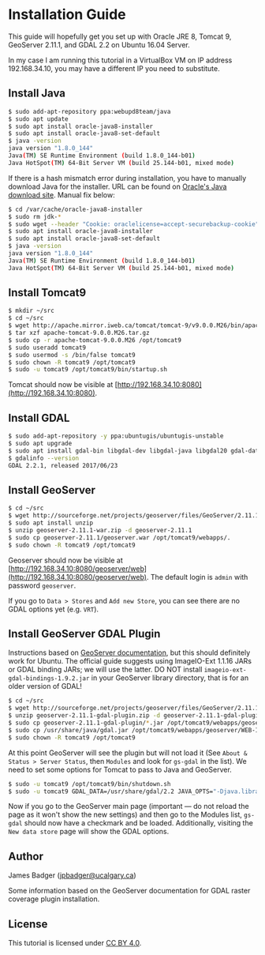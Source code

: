 # Installation Guide

This guide will hopefully get you set up with Oracle JRE 8, Tomcat 9, GeoServer 2.11.1, and GDAL 2.2 on Ubuntu 16.04 Server.

In my case I am running this tutorial in a VirtualBox VM on IP address 192.168.34.10, you may have a different IP you need to substitute.

## Install Java

```sh
$ sudo add-apt-repository ppa:webupd8team/java
$ sudo apt update
$ sudo apt install oracle-java8-installer
$ sudo apt install oracle-java8-set-default
$ java -version
java version "1.8.0_144"
Java(TM) SE Runtime Environment (build 1.8.0_144-b01)
Java HotSpot(TM) 64-Bit Server VM (build 25.144-b01, mixed mode)
```

If there is a hash mismatch error during installation, you have to manually download Java for the installer. URL can be found on [Oracle's Java download site](http://www.oracle.com/technetwork/java/javase/downloads/jdk8-downloads-2133151.html). Manual fix below:

```sh
$ cd /var/cache/oracle-java8-installer
$ sudo rm jdk-*
$ sudo wget --header "Cookie: oraclelicense=accept-securebackup-cookie" http://download.oracle.com/otn-pub/java/jdk/8u144-b01/090f390dda5b47b9b721c7dfaa008135/jdk-8u144-linux-x64.tar.gz
$ sudo apt install oracle-java8-installer
$ sudo apt install oracle-java8-set-default
$ java -version
java version "1.8.0_144"
Java(TM) SE Runtime Environment (build 1.8.0_144-b01)
Java HotSpot(TM) 64-Bit Server VM (build 25.144-b01, mixed mode)
```

## Install Tomcat9

```sh
$ mkdir ~/src
$ cd ~/src
$ wget http://apache.mirror.iweb.ca/tomcat/tomcat-9/v9.0.0.M26/bin/apache-tomcat-9.0.0.M26.tar.gz
$ tar xzf apache-tomcat-9.0.0.M26.tar.gz
$ sudo cp -r apache-tomcat-9.0.0.M26 /opt/tomcat9
$ sudo useradd tomcat9
$ sudo usermod -s /bin/false tomcat9
$ sudo chown -R tomcat9 /opt/tomcat9
$ sudo -u tomcat9 /opt/tomcat9/bin/startup.sh
```

Tomcat should now be visible at [http://192.168.34.10:8080](http://192.168.34.10:8080).

## Install GDAL

```sh
$ sudo add-apt-repository -y ppa:ubuntugis/ubuntugis-unstable
$ sudo apt upgrade
$ sudo apt install gdal-bin libgdal-dev libgdal-java libgdal20 gdal-data
$ gdalinfo --version
GDAL 2.2.1, released 2017/06/23
```

## Install GeoServer

```sh
$ cd ~/src
$ wget http://sourceforge.net/projects/geoserver/files/GeoServer/2.11.1/geoserver-2.11.1-war.zip
$ sudo apt install unzip
$ unzip geoserver-2.11.1-war.zip -d geoserver-2.11.1
$ sudo cp geoserver-2.11.1/geoserver.war /opt/tomcat9/webapps/.
$ sudo chown -R tomcat9 /opt/tomcat9
```

Geoserver should now be visible at [http://192.168.34.10:8080/geoserver/web](http://192.168.34.10:8080/geoserver/web). The default login is `admin` with password `geoserver`.

If you go to `Data > Stores` and `Add new Store`, you can see there are no GDAL options yet (e.g. `VRT`).

## Install GeoServer GDAL Plugin

Instructions based on [GeoServer documentation](http://docs.geoserver.org/latest/en/user/data/raster/gdal.html), but this should definitely work for Ubuntu. The official guide suggests using ImageIO-Ext 1.1.16 JARs or GDAL binding JARs; we will use the latter. DO NOT install `imageio-ext-gdal-bindings-1.9.2.jar` in your GeoServer library directory, that is for an older version of GDAL!

```sh
$ cd ~/src
$ wget http://sourceforge.net/projects/geoserver/files/GeoServer/2.11.1/extensions/geoserver-2.11.1-gdal-plugin.zip
$ unzip geoserver-2.11.1-gdal-plugin.zip -d geoserver-2.11.1-gdal-plugin
$ sudo cp geoserver-2.11.1-gdal-plugin/*.jar /opt/tomcat9/webapps/geoserver/WEB-INF/lib/.
$ sudo cp /usr/share/java/gdal.jar /opt/tomcat9/webapps/geoserver/WEB-INF/lib/.
$ sudo chown -R tomcat9 /opt/tomcat9
```

At this point GeoServer will see the plugin but will not load it (See `About & Status > Server Status`, then `Modules` and look for `gs-gdal` in the list). We need to set some options for Tomcat to pass to Java and GeoServer.

```sh
$ sudo -u tomcat9 /opt/tomcat9/bin/shutdown.sh
$ sudo -u tomcat9 GDAL_DATA=/usr/share/gdal/2.2 JAVA_OPTS="-Djava.library.path=/usr/lib/jni" /opt/tomcat9/bin/startup.sh
```

Now if you go to the GeoServer main page (important — do not reload the page as it won't show the new settings) and then go to the Modules list, `gs-gdal` should now have a checkmark and be loaded. Additionally, visiting the `New data store` page will show the GDAL options.

## Author

James Badger (<jpbadger@ucalgary.ca>)

Some information based on the GeoServer documentation for GDAL raster coverage plugin installation.

## License

This tutorial is licensed under [CC BY 4.0](https://creativecommons.org/licenses/by/4.0/).
